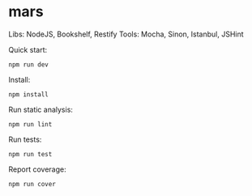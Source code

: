 mars
====

Libs: NodeJS, Bookshelf, Restify
Tools: Mocha, Sinon, Istanbul, JSHint

Quick start:

    npm run dev

Install:

    npm install

Run static analysis:

    npm run lint

Run tests:

    npm run test

Report coverage:

    npm run cover

